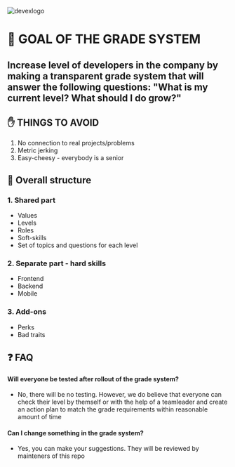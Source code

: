 ![devexlogo](https://user-images.githubusercontent.com/47868427/119818298-b357b000-bef7-11eb-8558-32fef1dfd94e.png)

# 🥅 GOAL OF THE GRADE SYSTEM
  ## Increase level of developers in the company by making a transparent grade system that will answer the following questions: "What is my current level? What should I do grow?"
   
## ✋ THINGS TO AVOID
1. No connection to real projects/problems
2. Metric jerking
3. Easy-cheesy - everybody is a senior

## 🧬 Overall structure

### 1. Shared part
  - Values
  - Levels
  - Roles
  - Soft-skills
  - Set of topics and questions for each level
  
### 2. Separate part - hard skills
  - Frontend
  - Backend
  - Mobile

### 3. Add-ons
  - Perks
  - Bad traits
  
 ## ❓ FAQ
 
 #### Will everyone be tested after rollout of the grade system?
 - No, there will be no testing. However, we do believe that everyone can check their level by themself or with the help of a teamleader and create an action plan to match the grade requirements within reasonable amount of time
 
 #### Can I change something in the grade system?
 - Yes, you can make your suggestions. They will be reviewed by mainteners of this repo

